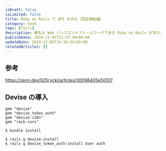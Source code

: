 ```yaml
---
isDraft: false
isLimited: false
title: Ruby on Rails で API を作る（認証機能編）
category: tech
tags: [rails]
description: 著名な Web バックエンドフレームワークである Ruby on Rails を学び、 API を作ります。第4回のこの記事では、Devise を使用した認証機能を実装します。 
publishDate: 2024-11-07T21:37:30+09:00
updateDate: 2024-12-01T14:10:32+09:00
relatedArticles: []
---
```


## 参考

https://zenn.dev/925rycki/articles/00098405e50107

## Devise の導入

```ruby:Gemfile
gem "devise"
gem "devise_token_auth"
gem "devise-i18n"
gem "rack-cors"
```

```bash:Gemの更新
$ bundle install
```

```bash:インストールと初期化
$ rails g devise:install
$ rails g devise_token_auth:install User auth
```